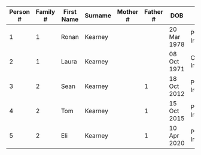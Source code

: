 | Person # | Family # | First Name    | Surname          | Mother # | Father # | DOB         | Place                      | 
| -------- | -------- | ------------- | ---------------- | -------- | -------- | ----------- | -------------------------- |
| 1        | 1        | Ronan         | Kearney          |          |          | 20 Mar 1978 | Phibsboro, Ireland         |
| 2        | 1        | Laura         | Kearney          |          |          | 08 Oct 1971 | Cabra, Ireland             |
| 3        | 2        | Sean          | Kearney          |          | 1        | 18 Oct 2012 | Phibsboro, Ireland         |
| 4        | 2        | Tom           | Kearney          |          | 1        | 15 Oct 2015 | Phibsboro, Ireland         |
| 5        | 2        | Eli           | Kearney          |          | 1        | 10 Apr 2020 | Phibsboro, Ireland         |
